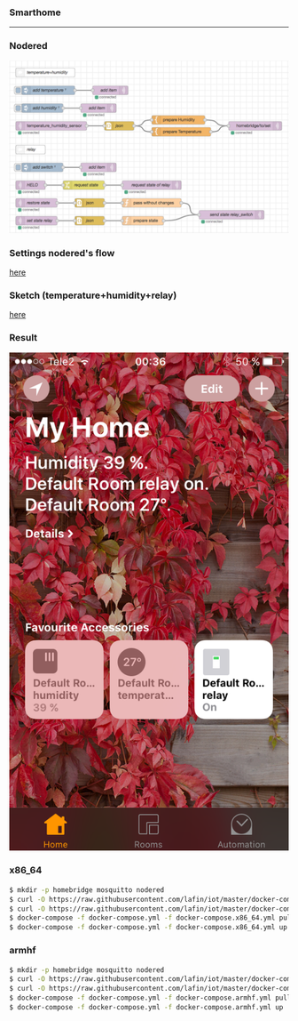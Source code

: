 ### Smarthome
___

### Nodered
![](flow.png)

### Settings nodered's flow
[here](example/flow1.json)

### Sketch (temperature+humidity+relay)
[here](example/example1.ino)

### Result
![](screen.png)

### x86_64
```bash
$ mkdir -p homebridge mosquitto nodered
$ curl -O https://raw.githubusercontent.com/lafin/iot/master/docker-compose.yml
$ curl -O https://raw.githubusercontent.com/lafin/iot/master/docker-compose.x86_64.yml
$ docker-compose -f docker-compose.yml -f docker-compose.x86_64.yml pull
$ docker-compose -f docker-compose.yml -f docker-compose.x86_64.yml up
```

### armhf
```bash
$ mkdir -p homebridge mosquitto nodered
$ curl -O https://raw.githubusercontent.com/lafin/iot/master/docker-compose.yml
$ curl -O https://raw.githubusercontent.com/lafin/iot/master/docker-compose.armhf.yml
$ docker-compose -f docker-compose.yml -f docker-compose.armhf.yml pull
$ docker-compose -f docker-compose.yml -f docker-compose.armhf.yml up
```